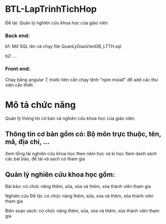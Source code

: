 # BTL-LapTrinhTichHop
Đề tài: Quản lý nghiên cứu khoa học của giáo viên

### Back end:
  b1: Mở SQL lên và chạy file QuanLyGiaoVienDB_LTTH.sql
  
  b2: ...
  
 ### Front end: 
  Chạy bằng angular 7, trước tiên cần chạy lệnh "npm install" để add các thư viện cần thiết.
  
  
 # Mô tả chức năng
 
 Quản lý thông tin cơ bản và nghiên cứu khoa học của giáo viên:
 
 ## Thông tin cơ bản gồm có: Bộ môn trực thuộc, tên, mã, địa chỉ, ...
 Xem tổng tải nghiên cứu khoa học theo năm học và kì học
 Xem danh sách các bài báo, đề tài và sach có tham gia
 
 ## Quản lý nghiên cứu khoa học gồm: 
  Bài báo: có chức năng thêm, sửa, xóa và thêm, xóa thành viên tham gia
 
  Nghiên cứu Đề tài: có chức năng thêm, sửa, xóa và thêm, xóa thành viên tham gia
  
  Biên soạn sách: có chức năng thêm, sửa, xóa và thêm, xóa thành viên tham gia
